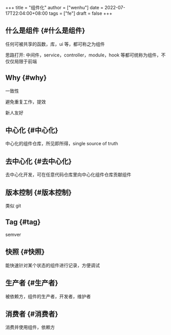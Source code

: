 +++
title = "组件化"
author = ["wenhu"]
date = 2022-07-17T22:04:00+08:00
tags = ["fe"]
draft = false
+++

## 什么是组件 {#什么是组件}

任何可被共享的函数，库，ui 等，都可称之为组件

思路打开: 中间件，service，controller，module，hook 等都可统称为组件，不仅仅局限于前端


## Why {#why}

一致性

避免重复工作，提效

新人友好


## 中心化 {#中心化}

中心化的组件仓库，所见即所得，single source of truth


## 去中心化 {#去中心化}

去中心化开发，可在任意代码仓库里向中心化组件仓库贡献组件


## 版本控制 {#版本控制}

类似 git


## Tag {#tag}

semver


## 快照 {#快照}

能快速针对某个状态的组件进行记录，方便调试


## 生产者 {#生产者}

被依赖方，组件的生产者，开发者，维护者


## 消费者 {#消费者}

消费并使用组件，依赖方
